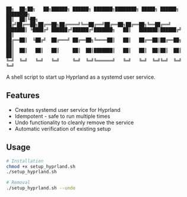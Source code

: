 
```
██╗  ██╗██╗   ██╗██████╗ ██████╗ ███████╗████████╗ █████╗ ██████╗ ████████╗
██║  ██║╚██╗ ██╔╝██╔══██╗██╔══██╗██╔════╝╚══██╔══╝██╔══██╗██╔══██╗╚══██╔══╝
███████║ ╚████╔╝ ██████╔╝██████╔╝███████╗   ██║   ███████║██████╔╝   ██║   
██╔══██║  ╚██╔╝  ██╔═══╝ ██╔══██╗╚════██║   ██║   ██╔══██║██╔══██╗   ██║   
██║  ██║   ██║   ██║     ██║  ██║███████║   ██║   ██║  ██║██║  ██║   ██║   
╚═╝  ╚═╝   ╚═╝   ╚═╝     ╚═╝  ╚═╝╚══════╝   ╚═╝   ╚═╝  ╚═╝╚═╝  ╚═╝   ╚═╝   
```
A shell script to start up Hyprland as a systemd user service.

## Features

- Creates systemd user service for Hyprland
- Idempotent - safe to run multiple times
- Undo functionality to cleanly remove the service
- Automatic verification of existing setup

## Usage
```bash
# Installation
chmod +x setup_hyprland.sh
./setup_hyprland.sh

# Removal
./setup_hyprland.sh --undo
